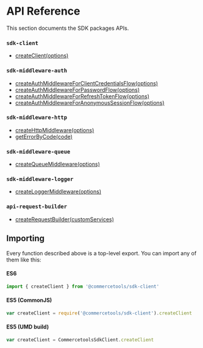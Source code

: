 # API Reference

This section documents the SDK packages APIs.

### `sdk-client`

* [createClient(options)](createClient.md)

### `sdk-middleware-auth`

* [createAuthMiddlewareForClientCredentialsFlow(options)](createAuthMiddlewareForClientCredentialsFlow.md)
* [createAuthMiddlewareForPasswordFlow(options)](createAuthMiddlewareForPasswordFlow.md)
* [createAuthMiddlewareForRefreshTokenFlow(options)](createAuthMiddlewareForRefreshTokenFlow.md)
* [createAuthMiddlewareForAnonymousSessionFlow(options)](createAuthMiddlewareForAnonymousSessionFlow.md)

### `sdk-middleware-http`

* [createHttpMiddleware(options)](createHttpMiddleware.md)
* [getErrorByCode(code)](getErrorByCode.md)

### `sdk-middleware-queue`

* [createQueueMiddleware(options)](createQueueMiddleware.md)

### `sdk-middleware-logger`

* [createLoggerMiddleware(options)](createLoggerMiddleware.md)

### `api-request-builder`

* [createRequestBuilder(customServices)](createRequestBuilder.md)


## Importing

Every function described above is a top-level export. You can import any of them like this:

#### ES6

```js
import { createClient } from '@commercetools/sdk-client'
```

#### ES5 (CommonJS)

```js
var createClient = require('@commercetools/sdk-client').createClient
```

#### ES5 (UMD build)

```js
var createClient = CommercetoolsSdkClient.createClient
